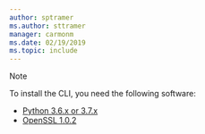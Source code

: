 ```yaml
---
author: sptramer
ms.author: sttramer
manager: carmonm
ms.date: 02/19/2019
ms.topic: include
---
```

> [!NOTE]
> To install the CLI, you need the following software:
>
> * [Python 3.6.x or 3.7.x](https://www.python.org/downloads/)
> * [OpenSSL 1.0.2](https://www.openssl.org/source/)
